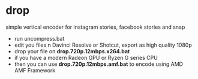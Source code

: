 # drop
simple vertical encoder for instagram stories, facebook stories and snap

* run uncompress.bat
* edit you files n Davinci Resolve or Shotcut, export as high quality 1080p
* drop your file on **drop.720p.12mbps.x264.bat**
* if you have a modern Radeon GPU or Ryzen G series CPU
* then you can use **drop.720p.12mbps.amf.bat** to encode using AMD AMF Framework
